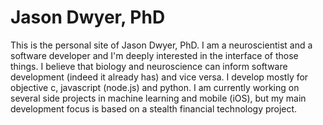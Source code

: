 # Jason Dwyer, PhD

This is the personal site of Jason Dwyer, PhD. I am a neuroscientist and a software developer and I'm deeply interested in the interface of those things. I believe that biology and neuroscience can inform software development (indeed it already has) and vice versa. I develop mostly for objective c, javascript (node.js) and python. I am currently working on several side projects in machine learning and mobile (iOS), but my main development focus is based on a stealth financial technology project.
